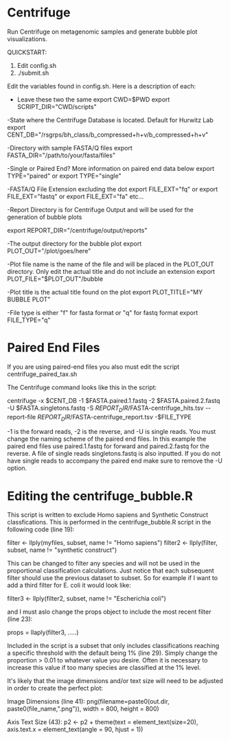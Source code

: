 # Centrifuge
Run Centrifuge on metagenomic samples and generate bubble plot visualizations.

QUICKSTART:

1. Edit config.sh
2. ./submit.sh


Edit the variables found in config.sh. Here is a description of each:

- Leave these two the same
export CWD=$PWD
export SCRIPT_DIR="CWD/scripts"

-State where the Centrifuge Database is located. Default for Hurwitz Lab
export CENT_DB="/rsgrps/bh_class/b_compressed+h+v/b_compressed+h+v"

-Directory with sample FASTA/Q files
export FASTA_DIR="/path/to/your/fasta/files"

-Single or Paired End? More information on paired end data below
export TYPE="paired"
or
export TYPE="single"

-FASTA/Q File Extension excluding the dot
export FILE_EXT="fq" 
or 
export FILE_EXT="fastq"
or
export FILE_EXT="fa"
etc...

-Report Directory is for Centrifuge Output and will be used for the generation of bubble plots

export REPORT_DIR="/centrifuge/output/reports"

-The output directory for the bubble plot
export PLOT_OUT="/plot/goes/here"

-Plot file name is the name of the file and will be placed in the PLOT_OUT directory. Only edit the actual title and do not include an extension
export PLOT_FILE="$PLOT_OUT"/bubble

-Plot title is the actual title found on the plot
export PLOT_TITLE="MY BUBBLE PLOT"

-File type is either "f" for fasta format or "q" for fastq format
export FILE_TYPE="q"

# Paired End Files
If you are using paired-end files you also must edit the script centrifuge_paired_tax.sh

The Centrifuge command looks like this in the script:

centrifuge -x $CENT_DB -1 $FASTA.paired.1.fastq -2 $FASTA.paired.2.fastq -U $FASTA.singletons.fastq -S $REPORT_DIR/$FASTA-centrifuge_hits.tsv --report-file $REPORT_DIR/$FASTA-centrifuge_report.tsv -$FILE_TYPE

-1 is the forward reads, -2 is the reverse, and -U is single reads. You must change the naming scheme of the paired end files. In this example the paired end files use paired.1.fastq for forward and paired.2.fastq for the reverse. A file of single reads singletons.fastq is also inputted. If you do not have single reads to accompany the paired end make sure to remove the -U option. 

# Editing the centrifuge_bubble.R
This script is written to exclude Homo sapiens and Synthetic Construct classfications. This is performed in the centrifuge_bubble.R script in the following code (line 19):

filter <- llply(myfiles, subset, name != "Homo sapiens")
filter2 <- llply(filter, subset, name != "synthetic construct")

This can be changed to filter any species and will not be used in the proportional classification calculations. Just notice that each subsequent filter should use the previous dataset to subset. So for example if I want to add a third filter for E. coli it would look like:

filter3 <- llply(filter2, subset, name != "Escherichia coli")

and I must aslo change the props object to include the most recent filter (line 23):

props = llaply(filter3, .....)

Included in the script is a subset that only includes classifications reaching a specific threshold with the default being 1% (line 29). Simply change the proportion > 0.01 to whatever value you desire. Often it is necessary to increase this value if too many species are classified at the 1% level. 

It's likely that the image dimensions and/or text size will need to be adjusted in order to create the perfect plot:

Image Dimensions (line 41):
png(filename=paste0(out.dir, paste0(file_name,".png")), width = 800, height = 800)

Axis Text Size (43):
p2 <- p2 + theme(text = element_text(size=20), axis.text.x = element_text(angle = 90, hjust = 1)) 

